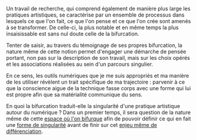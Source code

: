 Un travail de recherche, qui comprend également de manière plus large les pratiques artistiques, se caractérise par un ensemble de processus dans lesquels ce que l'on fait, ce que l'on pense et ce que l'on crée sont amenés à se transformer. De celle-ci, la plus notable et en même temps la plus insaisissable est sans nul doute celle de la bifurcation.

Tenter de saisir, au travers du témoignage de ses propres bifurcation, la nature même de cette notion permet d'engager une démarche de pensée portant, non pas sur la description de son travail, mais sur les choix opérés et les associations réalisées au sein d'un parcours singulier.

En ce sens, les outils numériques que je me suis appropriés et ma manière de les utiliser révèlent un trait spécifique de ma trajectoire : parvenir à ce que la conscience aigue de la technique fasse corps avec une forme qui lui est propre afin que sa matérialité communique du sens.

En quoi la bifurcation traduit-elle la singularité d'une pratique artistique autour du numérique ? Dans un premier temps, il sera question de la nature même de cette [espace où l'on bifurque](https://bifurcation.etxetxe.fr/3-espace-de-la-bifurcation/1-0-introduction/) afin de pouvoir définir ce qui en fait une [forme de singularité](https://bifurcation.etxetxe.fr/4-questionner-le-paradigme-de-la-singularite/2-0-introduction/) avant de finir sur cet [enjeu même de différenciation](https://bifurcation.etxetxe.fr/5-etre-different-mais-relie/3-0-introduction/).
